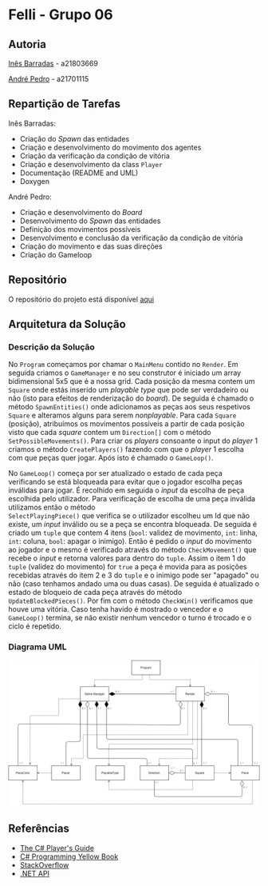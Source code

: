 # Felli - Grupo 06

## Autoria

[Inês Barradas](https://github.com/kiray96) - a21803669

[André Pedro](https://github.com/andre-pedro) - a21701115  

## Repartição de Tarefas

Inês Barradas:

* Criação do *Spawn* das entidades
* Criação e desenvolvimento do movimento dos agentes
* Criação da verificação da condição de vitória
* Criação e desenvolvimento da class `Player`
* Documentação (README and UML)
* Doxygen

André Pedro:

* Criação e desenvolvimento do *Board*
* Desenvolvimento do *Spawn* das entidades
* Definição dos movimentos possíveis
* Desenvolvimento e conclusão da verificação da condição de vitória
* Criação do movimento e das suas direções
* Criação do Gameloop

## Repositório

O repositório do projeto está disponível
[aqui](https://github.com/kiray96/Projecto2LP1_Felli)

## Arquitetura da Solução

### Descrição da Solução

No `Program` começamos por chamar o `MainMenu` contido no `Render`. Em seguida
criamos o `GameManager` e no seu construtor é iniciado um array bidimensional
5x5 que é a nossa grid. Cada posição da mesma contem um `Square` onde estás
inserido um *playable type* que pode ser verdadeiro ou não (isto para efeitos de
renderização do *board*).
De seguida é chamado o método `SpawnEntities()` onde adicionamos as peças aos
seus respetivos `Square` e alteramos alguns para serem *nonplayable*. Para cada
`Square` (posição), atribuímos os movimentos possíveis a partir de cada posição
visto que cada *square* contem um `Direction[]` com o método `SetPossibleMovements()`.
Para criar os *players* consoante o input do *player* 1 criamos o método
`CreatePlayers()` fazendo com que o *player* 1 escolha com que peças quer jogar.
Após isto é chamado o `GameLoop()`.

No `GameLoop()` começa por ser atualizado o estado de cada peça verificando se
está bloqueada para evitar que o jogador escolha peças inválidas para jogar. É
recolhido em seguida o *input* da escolha de peça escolhida pelo utilizador.
Para verificação de escolha de uma peça inválida utilizamos então o método  
`SelectPlayingPiece()` que verifica se o utilizador escolheu um Id que não
existe, um *input* inválido ou se a peça se encontra bloqueada.
De seguida é criado um `tuple` que contem 4 itens (`bool`: validez de movimento,
`int`: linha, `int`: coluna, `bool`: apagar o inimigo). Então é pedido o *input*
do movimento ao jogador e o mesmo é verificado através do método `CheckMovement()`
que recebe o *input* e retorna valores para dentro do `tuple`. Assim o item 1 do
`tuple` (validez do movimento) for `true` a peça é movida para as posições
recebidas através do item 2 e 3 do `tuple` e o inimigo pode ser "apagado" ou não
(caso tenhamos andado uma ou duas casas).
De seguida é atualizado o estado de bloqueio de cada peça através do método
`UpdateBlockedPieces()`. Por fim com o método `CheckWin()` verificamos que houve
uma vitória. Caso tenha havido é mostrado o vencedor e o `GameLoop()` termina,
se não existir nenhum vencedor o turno é trocado e o ciclo é repetido.

### Diagrama UML

![](./img/UML.png)

## Referências

* [The C# Player's Guide](http://starboundsoftware.com/books/c-sharp/CSharpPlayersGuide-Sample.pdf)
* [C# Programming Yellow Book](https://static1.squarespace.com/static/5019271be4b0807297e8f404/t/5824ad58f7e0ab31fc216843/1478798685347/CSharp+Book+2016+Rob+Miles+8.2.pdf)
* [StackOverflow](https://stackoverflow.com/)
* [.NET API](https://docs.microsoft.com/en-us/dotnet/api/?view=netcore-2.2)

